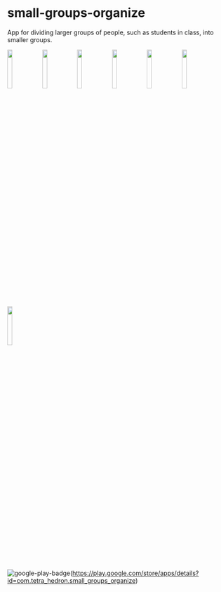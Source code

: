# small-groups-organize


App for dividing larger groups of people, such as students in class, into smaller groups.


<img src="https://user-images.githubusercontent.com/57911350/80381408-92163180-88a9-11ea-92fc-7d66448bf847.png" width="15%"></img> <img src="https://user-images.githubusercontent.com/57911350/80381437-9a6e6c80-88a9-11ea-8fc8-77146f7e1d24.png" width="15%"></img> <img src="https://user-images.githubusercontent.com/57911350/80381447-9d695d00-88a9-11ea-9e84-88dc2a17e1df.png" width="15%"></img> <img src="https://user-images.githubusercontent.com/57911350/80381482-a823f200-88a9-11ea-9f35-f4d4df290665.png" width="15%"></img> <img src="https://user-images.githubusercontent.com/57911350/80381514-b5d97780-88a9-11ea-9c17-6ef396e95ed1.png" width="15%"></img> <img src="https://user-images.githubusercontent.com/57911350/80381533-bd008580-88a9-11ea-9d88-96fbe3aa6ac1.png" width="15%"></img> <img src="https://user-images.githubusercontent.com/57911350/80381538-be31b280-88a9-11ea-89db-1432adef1893.png" width="15%"></img> 

![google-play-badge](https://user-images.githubusercontent.com/57911350/80810570-d157c180-8bcc-11ea-86f5-5f92159155da.png)(https://play.google.com/store/apps/details?id=com.tetra_hedron.small_groups_organize)

